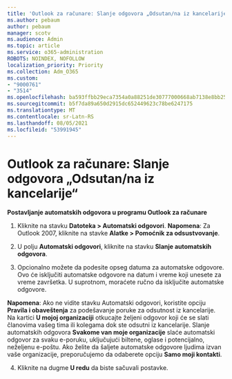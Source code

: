 ```yaml
---
title: 'Outlook za računare: Slanje odgovora „Odsutan/na iz kancelarije“'
ms.author: pebaum
author: pebaum
manager: scotv
ms.audience: Admin
ms.topic: article
ms.service: o365-administration
ROBOTS: NOINDEX, NOFOLLOW
localization_priority: Priority
ms.collection: Adm_O365
ms.custom:
- "9000761"
- "3514"
ms.openlocfilehash: ba593ffbb29eca7354a0a88251de30777000668ab7138e8bb2539dbf0f6431d7
ms.sourcegitcommit: b5f7da89a650d2915dc652449623c78be6247175
ms.translationtype: MT
ms.contentlocale: sr-Latn-RS
ms.lasthandoff: 08/05/2021
ms.locfileid: "53991945"
---
```

# <a name="outlook-desktop-send-out-of-office-replies"></a>Outlook za računare: Slanje odgovora „Odsutan/na iz kancelarije“

**Postavljanje automatskih odgovora u programu Outlook za računare**

1. Kliknite na stavku **Datoteka > Automatski odgovori**. **Napomena**: Za Outlook 2007, kliknite na stavke **Alatke > Pomoćnik za odsustvovanje**.

2. U polju **Automatski odgovori**, kliknite na stavku **Slanje automatskih odgovora**.

3. Opcionalno možete da podesite opseg datuma za automatske odgovore. Ovo će isključiti automatske odgovore na datum i vreme koji unesete za vreme završetka. U suprotnom, moraćete ručno da isključite automatske odgovore.

**Napomena**: Ako ne vidite stavku Automatski odgovori, koristite opciju **Pravila i obaveštenja** za podešavanje poruke za odsutnost iz kancelarije. Na kartici **U mojoj organizaciji** otkucajte željeni odgovor koji će se slati članovima vašeg tima ili kolegama dok ste odsutni iz kancelarije. Slanje automatskih odgovora **Svakome van moje organizacije** slaće automatski odgovor za svaku e-poruku, uključujući biltene, oglase i potencijalno, neželjenu e-poštu. Ako želite da šaljete automatske odgovore ljudima izvan vaše organizacije, preporučujemo da odaberete opciju **Samo moji kontakti**.

4. Kliknite na dugme **U redu** da biste sačuvali postavke.
